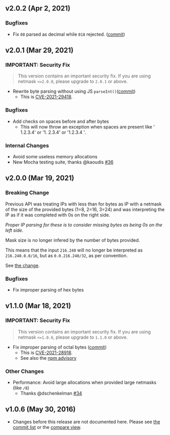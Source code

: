 ## v2.0.2 (Apr 2, 2021)

### Bugfixes

* Fix `08` parsed as decimal while `018` rejected. ([commit](https://github.com/rs/node-netmask/commit/50a0053bd869b72313cc96ab73108bb83079c3f5))

## v2.0.1 (Mar 29, 2021)

### IMPORTANT: Security Fix

> This version contains an important security fix. If you are using netmask `<=2.0.0`, please upgrade to `2.0.1` or above.

* Rewrite byte parsing without using JS `parseInt()`([commit](https://github.com/rs/node-netmask/commit/3f19a056c4eb808ea4a29f234274c67bc5a848f4))
  * This is [CVE-2021-29418](https://cve.mitre.org/cgi-bin/cvename.cgi?name=CVE-2021-29418).

### Bugfixes

* Add checks on spaces before and after bytes
  * This will now throw an exception when spaces are present like ' 1.2.3.4' or '1. 2.3.4' or '1.2.3.4 '.

### Internal Changes

* Avoid some useless memory allocations
* New Mocha testing suite, thanks @kaoudis [#36](https://github.com/rs/node-netmask/pull/36)

## v2.0.0 (Mar 19, 2021)

### Breaking Change

Previous API was treating IPs with less than for bytes as IP with a
netmask of the size of the provided bytes (1=8, 2=16, 3=24) and was
interpreting the IP as if it was completed with 0s on the right side.

*Proper IP parsing for these is to consider missing bytes as being 0s on
the left side.*

Mask size is no longer infered by the number of bytes provided.

This means that the input `216.240` will no longer be interpreted as `216.240.0.0/16`, but as `0.0.216.240/32`,
as per convention.

See [the change](https://github.com/rs/node-netmask/commit/9f9fc38c6db1a682d23289b5c9dc2009d957a00b).

### Bugfixes

* Fix improper parsing of hex bytes

## v1.1.0 (Mar 18, 2021)

### IMPORTANT: Security Fix

> This version contains an important security fix. If you are using netmask `<=1.0.6`, please upgrade to `1.1.0` or above.

* Fix improper parsing of octal bytes ([commit](https://github.com/rs/node-netmask/commit/4678fd840ad0b4730dbad2d415712c0782e886cc))
  * This is [CVE-2021-28918](https://sick.codes/sick-2021-011).
  * See also the [npm advisory](https://www.npmjs.com/advisories/1658)

### Other Changes

* Performance: Avoid large allocations when provided large netmasks (like `/8`)
  * Thanks @dschenkelman [#34](https://github.com/rs/node-netmask/pull/34)

## v1.0.6 (May 30, 2016)

* Changes before this release are not documented here. Please see [the commit list](https://github.com/rs/node-netmask/commits/master)
  or the [compare view](https://github.com/rs/node-netmask/compare/1.0.5...rs:1.0.6).
